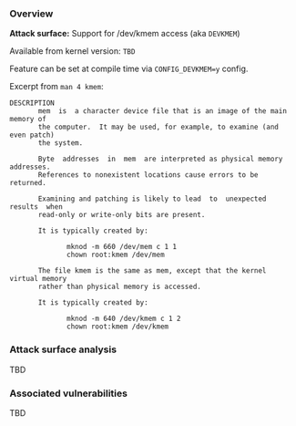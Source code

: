 
### Overview

**Attack surface:** Support for /dev/kmem access (aka `DEVKMEM`)

Available from kernel version: `TBD`

Feature can be set at compile time via `CONFIG_DEVKMEM=y` config.

Excerpt from `man 4 kmem`:

```
DESCRIPTION
       mem  is  a character device file that is an image of the main memory of
       the computer.  It may be used, for example, to examine (and even patch)
       the system.

       Byte  addresses  in  mem  are interpreted as physical memory addresses.
       References to nonexistent locations cause errors to be returned.

       Examining and patching is likely to lead  to  unexpected  results  when
       read-only or write-only bits are present.

       It is typically created by:

              mknod -m 660 /dev/mem c 1 1
              chown root:kmem /dev/mem

       The file kmem is the same as mem, except that the kernel virtual memory
       rather than physical memory is accessed.

       It is typically created by:

              mknod -m 640 /dev/kmem c 1 2
              chown root:kmem /dev/kmem
```

### Attack surface analysis

TBD

### Associated vulnerabilities

TBD

